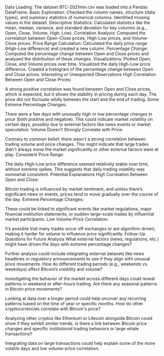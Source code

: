 Data Loading: The dataset BTC-2021min.csv was loaded into a Pandas DataFrame.
Basic Exploration:
  Checked the column names, structure (data types), and summary statistics of numerical columns.
  Identified missing values in the dataset.
Descriptive Statistics:
  Calculated statistics like the mean, median, variance, and standard deviation for key columns (e.g., Open, Close, Volume, High, Low).
Correlation Analysis:
  Computed the correlation between Open-Close prices, High-Low prices, and Volume-Close prices.
Price Range Calculation:
  Calculated the daily price range (High-Low difference) and created a new column.
Percentage Change:
  Computed the percentage change between Open and Close prices and analyzed the distribution of these changes.
Visualizations:
  Plotted Open, Close, and Volume prices over time.
  Visualized the daily High-Low price difference.
  Created a histogram of the percentage change between Open and Close prices.
Interesting or Unexpected Observations
High Correlation Between Open and Close Prices:

A strong positive correlation was found between Open and Close prices, which is expected, but it shows the stability in pricing during each day. The price did not fluctuate wildly between the start and the end of trading.
Some Extreme Percentage Changes:

There were a few days with unusually high or low percentage changes in price (both positive and negative). This could indicate market volatility on certain days, possibly due to external factors like news events or market speculation.
Volume Doesn't Strongly Correlate with Price:

Contrary to common belief, there wasn't a strong correlation between trading volume and price changes. This might indicate that large trades didn't always move the market significantly or other external factors were at play.
Consistent Price Range:

The daily High-Low price difference seemed relatively stable over time, without extreme spikes. This suggests that daily trading volatility was somewhat consistent.
Potential Explanations
High Correlation Between Open and Close:

Bitcoin trading is influenced by market sentiment, and unless there’s significant news or events, prices tend to move gradually over the course of the day.
Extreme Percentage Changes:

These could be linked to significant events like market regulations, major financial institution statements, or sudden large-scale trades by influential market participants.
Low Volume-Price Correlation:

It’s possible that many trades occur off exchanges or are algorithm-driven, making it harder for volume to influence price significantly.
Follow-Up Questions for Future Analysis
What external factors (news, regulations, etc.) might have driven the days with extreme percentage changes?

Further analysis could include integrating external datasets like news headlines or regulatory announcements to see if they align with unusual price movements.
How do different trading periods (e.g., weekends vs. weekdays) affect Bitcoin’s volatility and volume?

Investigating the behavior of the market across different days could reveal patterns in weekend or after-hours trading.
Are there any seasonal patterns in Bitcoin price movements?

Looking at data over a longer period could help uncover any recurring patterns based on the time of year or specific months.
How do other cryptocurrencies correlate with Bitcoin's price?

Analyzing other cryptos like Ethereum or Litecoin alongside Bitcoin could show if they exhibit similar trends.
Is there a link between Bitcoin price changes and specific institutional trading behaviors or large whale transactions?

Integrating data on large transactions could help explain some of the more volatile days and low volume-price correlation.
